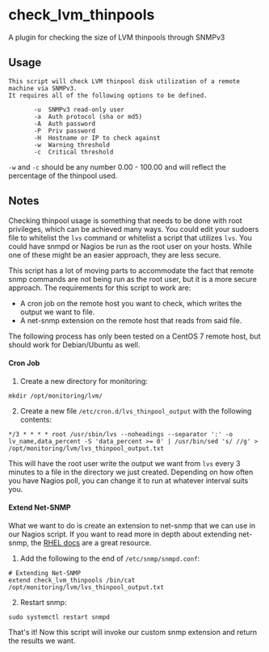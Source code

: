 # check_lvm_thinpools
A plugin for checking the size of LVM thinpools through SNMPv3

## Usage
```
This script will check LVM thinpool disk utilization of a remote machine via SNMPv3.
It requires all of the following options to be defined.

       -u  SNMPv3 read-only user
       -a  Auth protocol (sha or md5)
       -A  Auth password
       -P  Priv password
       -H  Hostname or IP to check against
       -w  Warning threshold
       -c  Critical threshold
```

`-w` and `-c` should be any number 0.00 - 100.00 and will reflect the percentage of the thinpool used.

## Notes
Checking thinpool usage is something that needs to be done with root privileges, which can be achieved many ways. You could edit your sudoers file to whitelist the `lvs` command or whitelist a script that utilizes `lvs`. You could have snmpd or Nagios be run as the root user on your hosts. While one of these might be an easier approach, they are less secure.

This script has a lot of moving parts to accommodate the fact that remote snmp commands are not being run as the root user, but it is a more secure approach. The requirements for this script to work are:

*   A cron job on the remote host you want to check, which writes the output we want to file.
*   A net-snmp extension on the remote host that reads from said file.

The following process has only been tested on a CentOS 7 remote host, but should work for Debian/Ubuntu as well.

#### Cron Job
1.  Create a new directory for monitoring:
```
mkdir /opt/monitoring/lvm/
```
2.  Create a new file `/etc/cron.d/lvs_thinpool_output` with the following contents:
```
*/3 * * * * root /usr/sbin/lvs --noheadings --separator ':' -o lv_name,data_percent -S 'data_percent >= 0' | /usr/bin/sed 's/ //g' > /opt/monitoring/lvm/lvs_thinpool_output.txt
```
This will have the root user write the output we want from `lvs` every 3 minutes to a file in the directory we just created. Depending on how often you have Nagios poll, you can change it to run at whatever interval suits you.

#### Extend Net-SNMP
What we want to do is create an extension to net-snmp that we can use in our Nagios script. If you want to read more in depth about extending net-snmp, the [RHEL docs](https://access.redhat.com/documentation/en-us/red_hat_enterprise_linux/7/html/system_administrators_guide/sect-system_monitoring_tools-net-snmp#sect-System_Monitoring_Tools-Net-SNMP-Extending) are a great resource.
1.  Add the following to the end of `/etc/snmp/snmpd.conf`:
```
# Extending Net-SNMP
extend check_lvm_thinpools /bin/cat /opt/monitoring/lvm/lvs_thinpool_output.txt
```
2.  Restart snmp:
```
sudo systemctl restart snmpd
```

That's it! Now this script will invoke our custom snmp extension and return the results we want.
